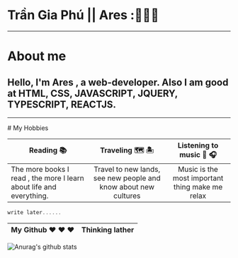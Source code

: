 
# Trần Gia Phú || Ares ::black_heart::black_heart::black_heart:
<hr/>

# About me
## Hello, I'm Ares , a web-developer. Also I am good at HTML, CSS, JAVASCRIPT, JQUERY, TYPESCRIPT, REACTJS.
<hr/>
# My Hobbies

| Reading :books: | Traveling :world_map: :desert_island: | Listening to music 	:musical_note: :headphones:|
| --------------- | :--------------------------------: | :---------------------------------: |
| The more books I read , the more I learn about life and everything. | Travel to new lands, see new people and know about new cultures | Music is the most important thing make me relax |

```javascript
write later......
```
My Github :heart:	:heart:	:heart: | Thinking lather
------------ | -------------
![Anurag's github stats](https://github-readme-stats.vercel.app/api?username=phutran1210&show_icons=true&theme=radical)
<!--
**phutran1210/phutran1210** is a ✨ _special_ ✨ repository because its `README.md` (this file) appears on your GitHub profile.

Here are some ideas to get you started:

- 🔭 I’m currently working on ...
- 🌱 I’m currently learning ...
- 👯 I’m looking to collaborate on ...
- 🤔 I’m looking for help with ...
- 💬 Ask me about ...
- 📫 How to reach me: ...
- 😄 Pronouns: ...
- ⚡ Fun fact: ...
-->
